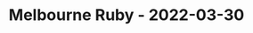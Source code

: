 ---
layout: post
title: Melbourne Ruby - 2022-03-30
datetime: 2022-03-30 18:00:00.000000000 -04:00
url: https://www.meetup.com/Ruby-On-Rails-Oceania-Melbourne/events/268079428/
---